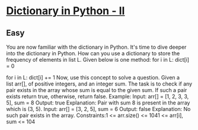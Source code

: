 # [Dictionary in Python - II](https://www.geeksforgeeks.org/problems/dictionary-in-python-ii/1?page=1&category=python&sortBy=submissions)
## Easy
You are now familiar with the dictionary in Python. It's time to dive deeper into the dictionary in Python. How can you use a dictionary&nbsp;to store the frequency of elements in list L. Given below is one method:
for i in L:
     dict[i] = 0

for i in L:
     dict[i] += 1
Now, use this concept to solve a question. Given a list&nbsp;arr[], of&nbsp;positive integers, and an integer&nbsp;sum. The task is to check if any pair exists in the array whose sum is equal to the given&nbsp;sum. If such a pair exists return true, otherwise, return false.
Example:
Input: arr[] = [1, 2, 3, 3, 5], sum = 8 
Output: true
Explanation: Pair with sum 8 is present in the array which is (3, 5).
Input: arr[] = [3, 2, 5], sum = 6 
Output: false
Explanation: No such pair exists in the array.
Constraints:1 &lt;= arr.size() &lt;= 1041 &lt;= arr[i], sum &lt;= 104